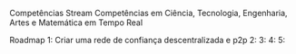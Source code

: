 Competências Stream
Competências em Ciência, Tecnologia, Engenharia, Artes e Matemática em Tempo Real

Roadmap
1: Criar uma rede de confiança descentralizada e p2p
2:
3:
4:
5:

